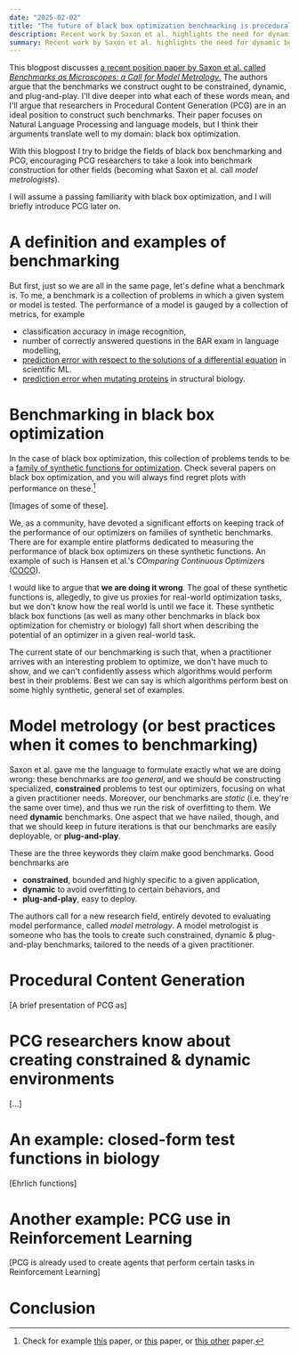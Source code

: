 ```yaml
---
date: "2025-02-02"
title: "The future of black box optimization benchmarking is procedural"
description: Recent work by Saxon et al. highlights the need for dynamic benchmarks, and I think procedural content generators might provide an answer.
summary: Recent work by Saxon et al. highlights the need for dynamic benchmarks, and I think procedural content generators might provide an answer.
---
```

<!-- 
In 2021, NeurIPS opened the first call for papers on a *Datasets & Benchmarks* track.
The organizers of the conference, which is one of the four or five largest Machine Learning (ML)
conferences in the planet, highlighted both datasets and benchmarks as foundational components of
ML research, vital to the future of the field. -->

This blogpost discusses 
[a recent position paper by Saxon et al. called *Benchmarks as Microscopes: a Call for Model Metrology*.](https://openreview.net/forum?id=bttKwCZDkm&noteId=Yfwy2d4fiT)
The authors argue that the benchmarks we construct ought to be constrained, dynamic, and plug-and-play.
I'll dive deeper into what each of these words mean,
and I'll argue that researchers in Procedural Content Generation (PCG) are in an ideal position to
construct such benchmarks. Their paper focuses on Natural Language Processing and language models,
but I think their arguments translate well to my domain: black box optimization.

With this blogpost I try to bridge the fields of black box benchmarking and PCG, encouraging PCG researchers
to take a look into benchmark construction for other fields (becoming what Saxon et al.
call *model metrologists*).

I will assume a passing familiarity with black box optimization, and I will briefly introduce PCG later on.

# A definition and examples of benchmarking

But first, just so we are all in the same page, let's define what a benchmark is. To me,
a benchmark is a collection of problems in which a given system or model is tested. The
performance of a model is gauged by a collection of metrics, for example
- classification accuracy in image recognition,
- number of correctly answered questions in the BAR exam in language modelling,
- [prediction error with respect to the solutions of a differential equation](https://proceedings.neurips.cc/paper_files/paper/2022/file/0a9747136d411fb83f0cf81820d44afb-Paper-Datasets_and_Benchmarks.pdf) in scientific ML.
- [prediction error when mutating proteins](https://proteingym.org/) in structural biology.

# Benchmarking in black box optimization

In the case of black box optimization, this collection of problems tends to be
a [family of synthetic functions for optimization](https://en.wikipedia.org/wiki/Test_functions_for_optimization).
Check several papers on black box optimization, and you will always find regret plots
with performance on these.[^some-examples]

[^some-examples]: Check for example [this]() paper, or [this]() paper, or [this other]()
paper.

[Images of some of these].

We, as a community, have devoted a significant efforts on keeping track
of the performance of our optimizers on families of synthetic benchmarks.
There are for example entire platforms dedicated to measuring the performance
of black box optimizers on these synthetic functions. An example of such is
Hansen et al.'s *COmparing Continuous Optimizers* ([COCO](https://coco-platform.org/)).

I would like to argue that **we are doing it wrong**. The goal of these synthetic functions
is, allegedly, to give us proxies for real-world optimization tasks, but we don't know
how the real world is until we face it. These synthetic black box functions (as well
as many other benchmarks in black box optimization for chemistry or biology) fall short
when describing the potential of an optimizer in a given real-world task.

The current state of our benchmarking is such that, when a practitioner arrives with an
interesting problem to optimize, we don't have much to show, and we can't confidently
assess which algorithms would perform best in their problems. Best we can say is which
algorithms perform best on some highly synthetic, general set of examples.

<!-- Admitedly, these synthetic functions are mainly used to detect whether the algorithm
works (i.e. they're used as a sanity check, and not as grounds for decision-making).
Some of these black boxes have specific behaviors (e.g. a single optima in a very
flat region, or several local optima with deceiving gradient information), which
also allow us to detect the strengths and weaknesses of our black box optimizers. -->

# Model metrology (or best practices when it comes to benchmarking)

<!-- [talking about Saxon's work] -->
Saxon et al. gave me the language to formulate exactly what we are doing wrong: these
benchmarks are *too general*, and we should be constructing specialized, **constrained**
problems to test our optimizers, focusing on what a given practitioner needs. Moreover,
our benchmarks are *static* (i.e. they're the same over time), and thus we run the risk
of overfitting to them. We need **dynamic** benchmarks. One aspect that we have nailed,
though, and that we should keep in future iterations is that our benchmarks are easily
deployable, or **plug-and-play**.

These are the three keywords they claim make good benchmarks. Good benchmarks are

- **constrained**, bounded and highly specific to a given application,
- **dynamic** to avoid overfitting to certain behaviors, and
- **plug-and-play**, easy to deploy.

The authors call for a new research field, entirely devoted to evaluating model performance,
called *model metrology*. A model metrologist is someone who has the tools to create such
constrained, dynamic & plug-and-play benchmarks, tailored to the needs of a given practitioner.

# Procedural Content Generation

[A brief presentation of PCG as]

# PCG researchers know about creating constrained & dynamic environments

[...]

# An example: closed-form test functions in biology

[Ehrlich functions]

# Another example: PCG use in Reinforcement Learning

[PCG is already used to create agents that perform certain tasks in Reinforcement Learning]

# Conclusion

